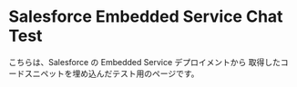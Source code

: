 <html lang="ja">

<body>
  <h1>Salesforce Embedded Service Chat Test</h1>
  <p>
    こちらは、Salesforce の Embedded Service デプロイメントから
    取得したコードスニペットを埋め込んだテスト用のページです。
  </p>

 <script type='text/javascript'>
	function initEmbeddedMessaging() {
		try {
			embeddedservice_bootstrap.settings.language = 'ja'; // For example, enter 'en' or 'en-US'

			embeddedservice_bootstrap.init(
				'00DIS000002CjVn',
				'MIAW4',
				'https://daihachi20240927.my.site.com/ESWMIAW41737545576136',
				{
					scrt2URL: 'https://daihachi20240927.my.salesforce-scrt.com'
				}
			);
		} catch (err) {
			console.error('Error loading Embedded Messaging: ', err);
		}
	};
</script>
<script type='text/javascript' src='https://daihachi20240927.my.site.com/ESWMIAW41737545576136/assets/js/bootstrap.min.js' onload='initEmbeddedMessaging()'></script>

</body>
</html>
